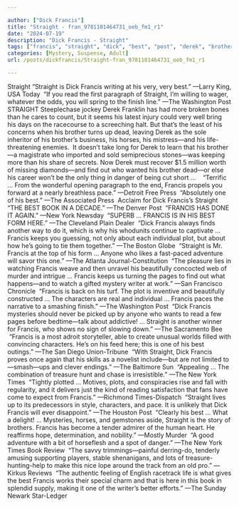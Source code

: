 ```yaml
---

author: ["Dick Francis"]
title: "Straight - fran_9781101464731_oeb_fm1_r1"
date: "2024-07-19"
description: "Dick Francis - Straight"
tags: ["francis", "straight", "dick", "best", "post", "derek", "brother", "find", "one", "book", "york", "plot", "mystery", "character", "read", "paragraph", "washington", "horse", "press", "form", "another", "keep", "individual", "anyone", "adventure"]
categories: [Mystery, Suspense, Adult]
url: /posts/dickfrancis/Straight-fran_9781101464731_oeb_fm1_r1

---
```



Straight
“Straight is Dick Francis writing at his very, very best.”
—Larry King, USA Today
 “If you read the first paragraph of Straight, I’m willing to wager, whatever the odds, you will spring to the finish line.”
—The Washington Post
STRAIGHT
Steeplechase jockey Derek Franklin has had more broken bones than he cares to count, but it seems his latest injury could very well bring his days on the racecourse to a screeching halt. But that’s the least of his concerns when his brother turns up dead, leaving Derek as the sole inheritor of his brother’s business, his horses, his mistress—and his life-threatening enemies.
 It doesn’t take long for Derek to learn that his brother—a magistrate who imported and sold semiprecious stones—was keeping more than his share of secrets. Now Derek must recover $1.5 million worth of missing diamonds—and find out who wanted his brother dead—or else his career won’t be the only thing in danger of being cut short ...
   “Terrific ... From the wonderful opening paragraph to the end, Francis propels you forward at a nearly breathless pace.”
—Detroit Free Press
 “Absolutely one of his best.”
—The Associated Press
 Acclaim for Dick Francis’s Straight
“THE BEST BOOK IN A DECADE.”
—The Denver Post
 “FRANCIS HAS DONE IT AGAIN.”
—New York Newsday
 “SUPERB ... FRANCIS IS IN HIS BEST FORM HERE.”
—The Cleveland Plain Dealer
 “Dick Francis always finds another way to do it, which is why his whodunits continue to captivate ... Francis keeps you guessing, not only about each individual plot, but about how he’s going to tie them together.”
—The Boston Globe
 “Straight is Mr. Francis at the top of his form ... Anyone who likes a fast-paced adventure will savor this one.”
—The Atlanta Journal-Constitution
 “The pleasure lies in watching Francis weave and then unravel his beautifully concocted web of murder and intrigue ... Francis keeps us turning the pages to find out what happens—and to watch a gifted mystery writer at work.”
—San Francisco Chronicle
 “Francis is back on his turf. The plot is inventive and beautifully constructed ... The characters are real and individual ... Francis paces the narrative to a smashing finish.”
—The Washington Post
 “Dick Francis mysteries should never be picked up by anyone who wants to read a few pages before bedtime—talk about addictive! ... Straight is another winner for Francis, who shows no sign of slowing down.”
—The Sacramento Bee
 “Francis is a most adroit storyteller, able to create unusual worlds filled with convincing characters. He’s on his feed here; this is one of his best outings.”
—The San Diego Union-Tribune
 “With Straight, Dick Francis proves once again that his skills as a novelist include—but are not limited to—smash—ups and clever endings.”
—The Baltimore Sun
 “Appealing ... The combination of treasure hunt and chase is irresistible.”
—The New York Times
 “Tightly plotted ... Motives, plots, and conspiracies rise and fall with regularity, and it delivers just the kind of reading satisfaction that fans have come to expect from Francis.”
—Richmond Times-Dispatch
 “Straight lives up to its predecessors in style, characters, and pace. It is unlikely that Dick Francis will ever disappoint.”
—The Houston Post
 “Clearly his best ... What a delight! ... Mysteries, horses, and gemstones aside, Straight is the story of brothers. Francis has become a tender admirer of the human heart. He reaffirms hope, determination, and nobility.”
—Mostly Murder
 “A good adventure with a bit of horseflesh and a spot of danger.”
—The New York Times Book Review
 “The savvy trimmings—painful derring-do, tenderly amusing supporting players, stable shenanigans, and lots of treasure-hunting-help to make this nice lope around the track from an old pro.”
—Kirkus Reviews
 “The authentic feeling of English racetrack life is what gives the best Francis works their special charm and that is here in this book in splendid supply, making it one of the writer’s better efforts.”
—The Sunday Newark Star-Ledger
